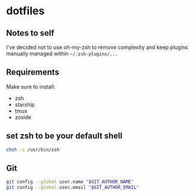 dotfiles
========

## Notes to self

I've decided not to use oh-my-zsh to remove complexity and keep plugins manually managed within `~/.zsh-plugins/...`

## Requirements

Make sure to install:
  - zsh
  - starship
  - tmux
  - zoxide

## set zsh to be your default shell

```sh
chsh -s /usr/bin/zsh
```

## Git
```bash
git config --global user.name "$GIT_AUTHOR_NAME"
git config --global user.email "$GIT_AUTHOR_EMAIL"
```
